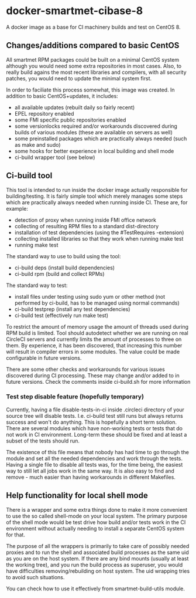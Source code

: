 # docker-smartmet-cibase-8
A docker image as a base for CI machinery builds and test on CentOS 8.

## Changes/additions compared to basic CentOS

All smartmet RPM packages could be built on a minimal CentOS system although you would need some extra repositories
in most cases. Also, to really build agains the most recent libraries and compilers, with all security patches, you would need
to update the minimal system first.

In order to faciliate this process somewhat, this image was created. In addition to basic CentOS+updates, it includes:
* all available updates (rebuilt daily so fairly recent)
* EPEL repository enabled
* some FMI specific public repositories enabled
* some versionlocks required and/or workarounds discovered during builds of various modules (these are available on servers as well)
* some preinstalled packages which are practically always needed (such as make and sudo)
* some hooks for better experience in local building and shell mode
* ci-build wrapper tool (see below)

## Ci-build tool

This tool is intended to run inside the docker image actually responsible for building/testing.
It is fairly simple tool which merely manages some steps which are practically always needed when running
inside CI. These are, for example:
* detection of proxy when running inside FMI office network
* collecting of resulting RPM files to a standard dist-directory
* installation of test dependencies (using the #TestRequires -extension)
* collecting installed libraries so that they work when running make test
* running make test

The standard way to use to build using the tool:
* ci-build deps (install build dependencies)
* ci-build rpm (build and collect RPMs)

The standard way to test:
* install files under testing using sudo yum or other method (not performed by ci-build, has to be managed using normal commands)
* ci-build testprep (install any test dependencies)
* ci-build test (effectively run make test)

To restrict the amount of memory usage the amount of threads used during RPM build is limited. Tool should autodetect whether we
are running on real CircleCI servers and currently limits the amount of processes to three on them. 
By experience, it has been discovered, that increasing this number
will result in compiler errors in some modules. The value could be made configurable in future versions.

There are some other checks and workarounds for various issues discovered during CI processing. These may change and/or
added to in future versions. Check the comments inside ci-build.sh for more information

### Test step disable feature (hopefully temporary)

Currently, having a file disable-tests-in-ci inside .circleci directory of your source tree will disable tests.
I.e. ci-build test still runs but always returns success and won't do anything.
This is hopefully a short term solution. There are several modules which have non-working tests or tests that do not work
in CI environment. Long-term these should be fixed and at least a subset of the tests should run.

The existence of this file means that nobody has had time to go through the module and set all the needed dependencies and
work through the tests.
Having a single file to disable all tests was, for the time being, the easiest way to still let all jobs work in the same way.
It is also easy to find and remove - much easier than having workarounds in different Makefiles.

## Help functionality for local shell mode

There is a wrapper and some extra things done to make it more convenient to use the so called shell-mode on your local system.
The primary purpose of the shell mode would be test drive how build and/or tests work in the CI environment without actually
needing to install a separate CentOS system for that.

The purpose of all the wrappers is primarily to take care of possibly needed proxies and to run the shell and associated build processes as the same uid as you are on the host system. If there are any bind mounts (usually at least the working tree), and
you run the build process as superuser, you would have difficulties removing/rebuilding on host system. The uid wrapping tries to avoid such situations.

You can check how to use it effectively from smartmet-build-utils module.

